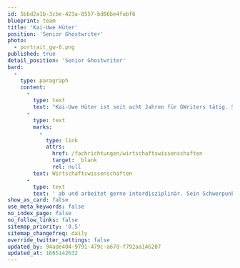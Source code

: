 ```yaml
---
id: 5bbd2a1b-3cbe-423a-8557-bd86be4fabf6
blueprint: team
title: 'Kai-Uwe Hüter'
position: 'Senior Ghostwriter'
photo:
  - portrait_gw-6.png
published: true
detail_position: 'Senior Ghostwriter'
bard:
  -
    type: paragraph
    content:
      -
        type: text
        text: "Kai-Uwe Hüter ist seit acht Jahren für GWriters tätig. Seine Stärke ist die Kombination aus Theorie und Praxis. Auf seine Ausbildung zum Steuerfachgehilfen folgten Arbeitserfahrungen in pädagogischen\_ Bereichen, später das Lehramts-Staatsexamen. Darauf die selbstständige Tätigkeit als Ghostwriter. Er deckt weite Bereiche der Geistes- und "
      -
        type: text
        marks:
          -
            type: link
            attrs:
              href: /fachrichtungen/wirtschaftswissenschaften
              target: _blank
              rel: null
        text: Wirtschaftswissenschaften
      -
        type: text
        text: ' ab und arbeitet gerne interdisziplinär. Sein Schwerpunkt ist die Digitalisierung mit all ihren Facetten und Herausforderungen. Auch kurzfristige Projekte sowie das gemeinsame Erarbeiten von kreativen Lösungen, die den "Blick über den Tellerrand" erfordern, stellen für Kai-Uwe Hüter keine Schwierigkeit dar.'
show_as_card: false
use_meta_keywords: false
no_index_page: false
no_follow_links: false
sitemap_priority: '0.5'
sitemap_changefreq: daily
override_twitter_settings: false
updated_by: 94ade404-9791-479c-a67d-f792aa146207
updated_at: 1665142632
---
```

